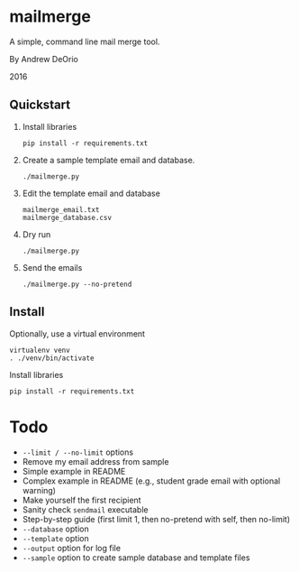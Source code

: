 # mailmerge
A simple, command line mail merge tool.

By Andrew DeOrio

2016

## Quickstart
1. Install libraries
   ````
   pip install -r requirements.txt
   ````

1. Create a sample template email and database.
    ```
    ./mailmerge.py
    ```

1. Edit the template email and database
    ```
    mailmerge_email.txt
    mailmerge_database.csv
    ```

1. Dry run
    ```
    ./mailmerge.py
    ```

1. Send the emails
    ```
    ./mailmerge.py --no-pretend
    ```


## Install
Optionally, use a virtual environment
```
virtualenv venv
. ./venv/bin/activate
```

Install libraries
```
pip install -r requirements.txt
```

# Todo
* `--limit / --no-limit` options
* Remove my email address from sample
* Simple example in README
* Complex example in README (e.g., student grade email with optional warning)
* Make yourself the first recipient
* Sanity check `sendmail` executable
* Step-by-step guide (first limit 1, then no-pretend with self, then no-limit)
* `--database` option
* `--template` option
* `--output` option for log file
* `--sample` option to create sample database and template files
